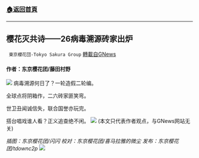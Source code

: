 ###  [:house:返回首頁](https://github.com/ourhimalayas/txt)
---


## 樱花灭共诗——26病毒溯源砖家出炉
` 東京櫻花団-Tokyo Sakura Group` [轉載自GNews](https://gnews.org/zh-hans/1597435/)

#### 作者：东京樱花团/藤田村野
![](https://assets.gnews.org/wp-content/uploads/2021/07/%E5%9B%BE%E7%89%871-7-scaled.jpg)
病毒溯源何日了？一轮造假二轮编。

全球点将阴箱作，二六砖家匪笑弯。

世卫丑闻诚信失，联合国誉亦玩完。

搭台唱戏谁人看？正义追查绝不闲。
![](https://assets.gnews.org/wp-content/uploads/2021/10/3242.jpg)
(本文只代表作者观点，与GNews网站无关)

*插图：东京樱花团/闪闪*
*校对：东京樱花团/喜马拉雅的微尘
发布：东京樱花团/tdownc2p*
![](https://assets.gnews.org/wp-content/uploads/2021/07/image0-1-51.jpg)

